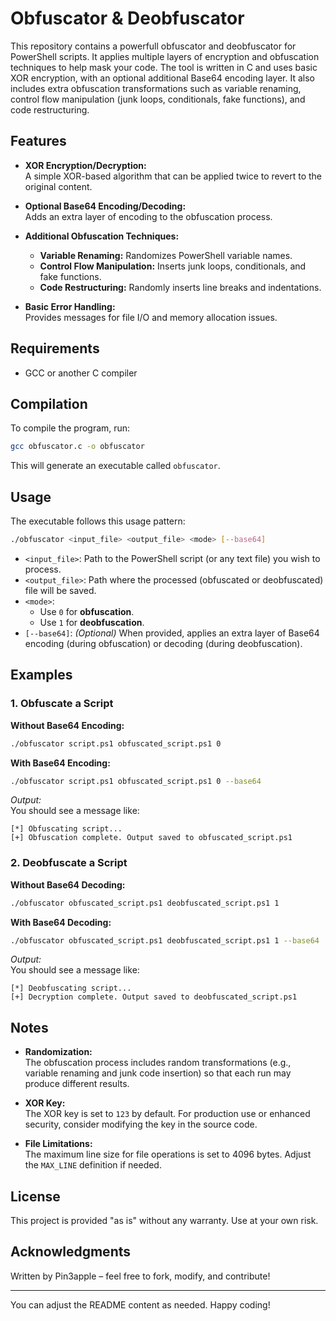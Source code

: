 # Obfuscator & Deobfuscator

This repository contains a powerfull obfuscator and deobfuscator for PowerShell scripts. It applies multiple layers of encryption and obfuscation techniques to help mask your code. The tool is written in C and uses basic XOR encryption, with an optional additional Base64 encoding layer. It also includes extra obfuscation transformations such as variable renaming, control flow manipulation (junk loops, conditionals, fake functions), and code restructuring.

## Features

- **XOR Encryption/Decryption:**  
  A simple XOR-based algorithm that can be applied twice to revert to the original content.

- **Optional Base64 Encoding/Decoding:**  
  Adds an extra layer of encoding to the obfuscation process.

- **Additional Obfuscation Techniques:**  
  - **Variable Renaming:** Randomizes PowerShell variable names.
  - **Control Flow Manipulation:** Inserts junk loops, conditionals, and fake functions.
  - **Code Restructuring:** Randomly inserts line breaks and indentations.

- **Basic Error Handling:**  
  Provides messages for file I/O and memory allocation issues.

## Requirements

- GCC or another C compiler

## Compilation

To compile the program, run:

```bash
gcc obfuscator.c -o obfuscator
```

This will generate an executable called `obfuscator`.

## Usage

The executable follows this usage pattern:

```bash
./obfuscator <input_file> <output_file> <mode> [--base64]
```

- `<input_file>`: Path to the PowerShell script (or any text file) you wish to process.
- `<output_file>`: Path where the processed (obfuscated or deobfuscated) file will be saved.
- `<mode>`:  
  - Use `0` for **obfuscation**.
  - Use `1` for **deobfuscation**.
- `[--base64]`: *(Optional)* When provided, applies an extra layer of Base64 encoding (during obfuscation) or decoding (during deobfuscation).

## Examples

### 1. Obfuscate a Script

**Without Base64 Encoding:**

```bash
./obfuscator script.ps1 obfuscated_script.ps1 0
```

**With Base64 Encoding:**

```bash
./obfuscator script.ps1 obfuscated_script.ps1 0 --base64
```

*Output:*  
You should see a message like:  
```
[*] Obfuscating script...
[+] Obfuscation complete. Output saved to obfuscated_script.ps1
```

### 2. Deobfuscate a Script

**Without Base64 Decoding:**

```bash
./obfuscator obfuscated_script.ps1 deobfuscated_script.ps1 1
```

**With Base64 Decoding:**

```bash
./obfuscator obfuscated_script.ps1 deobfuscated_script.ps1 1 --base64
```

*Output:*  
You should see a message like:  
```
[*] Deobfuscating script...
[+] Decryption complete. Output saved to deobfuscated_script.ps1
```

## Notes

- **Randomization:**  
  The obfuscation process includes random transformations (e.g., variable renaming and junk code insertion) so that each run may produce different results.

- **XOR Key:**  
  The XOR key is set to `123` by default. For production use or enhanced security, consider modifying the key in the source code.

- **File Limitations:**  
  The maximum line size for file operations is set to 4096 bytes. Adjust the `MAX_LINE` definition if needed.

## License

This project is provided "as is" without any warranty. Use at your own risk.

## Acknowledgments

Written by Pin3apple – feel free to fork, modify, and contribute!

---

You can adjust the README content as needed. Happy coding!

